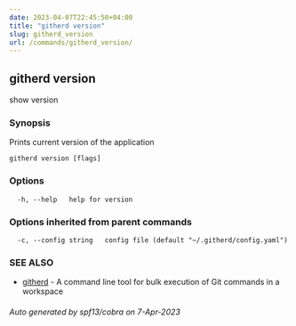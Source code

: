```yaml
---
date: 2023-04-07T22:45:50+04:00
title: "githerd version"
slug: githerd_version
url: /commands/githerd_version/
---
```

## githerd version

show version

### Synopsis

Prints current version of the application

```
githerd version [flags]
```

### Options

```
  -h, --help   help for version
```

### Options inherited from parent commands

```
  -c, --config string   config file (default "~/.githerd/config.yaml")
```

### SEE ALSO

* [githerd](./githerd.md)	 - A command line tool for bulk execution of Git commands in a workspace

###### Auto generated by spf13/cobra on 7-Apr-2023
